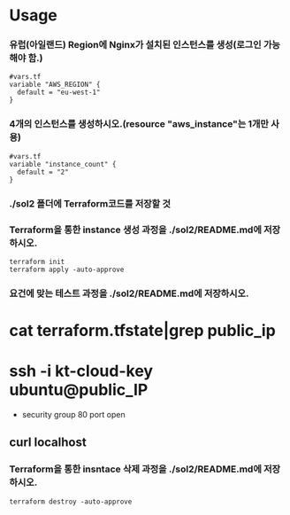 # Usage
### 유럽(아일랜드) Region에 Nginx가 설치된 인스턴스를 생성(로그인 가능해야 함.)
```
#vars.tf
variable "AWS_REGION" {
  default = "eu-west-1"
}
```
### 4개의 인스턴스를 생성하시오.(resource "aws_instance"는 1개만 사용)
```
#vars.tf
variable "instance_count" {
  default = "2"
}
```
### ./sol2 폴더에 Terraform코드를 저장할 것

### Terraform을 통한 instance 생성 과정을 ./sol2/README.md에 저장하시오.
```
terraform init
terraform apply -auto-approve
```

### 요건에 맞는 테스트 과정을 ./sol2/README.md에 저장하시오.

# cat terraform.tfstate|grep public_ip
# ssh -i kt-cloud-key ubuntu@public_IP
* security group 80 port open
## curl localhost

### Terraform을 통한 insntace 삭제 과정을 ./sol2/README.md에 저장하시오.
```
terraform destroy -auto-approve
```
